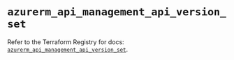 # `azurerm_api_management_api_version_set`

Refer to the Terraform Registry for docs: [`azurerm_api_management_api_version_set`](https://registry.terraform.io/providers/hashicorp/azurerm/4.15.0/docs/resources/api_management_api_version_set).
